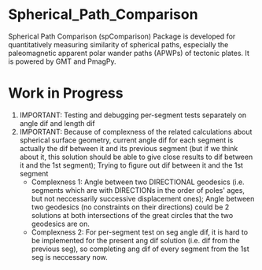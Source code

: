 # Spherical_Path_Comparison
Spherical Path Comparison (spComparison) Package is developed for quantitatively
measuring similarity of spherical paths, especially the paleomagnetic apparent
polar wander paths (APWPs) of tectonic plates. It is powered by GMT and PmagPy.

# Work in Progress
1. IMPORTANT: Testing and debugging per-segment tests separately on angle dif
   and length dif
2. IMPORTANT: Because of complexness of the related calculations about
   spherical surface geometry, current angle dif for each segment is actually
   the dif between it and its previous segment (but if we think about it, this
   solution should be able to give close results to dif between it and the 1st
   segment); Trying to figure out dif between it and the 1st segment
   * Complexness 1: Angle between two DIRECTIONAL geodesics (i.e. segments
     which are with DIRECTIONs in the order of poles' ages, but not neccessarily
     successive displacement ones); Angle between two geodesics (no constraints
     on their directions) could be 2 solutions at both intersections of the
     great circles that the two geodesics are on.
   * Complexness 2: For per-segment test on seg angle dif, it is hard to be
     implemented for the present ang dif solution (i.e. dif from the previous
     seg), so completing ang dif of every segment from the 1st seg is
     neccessary now.
